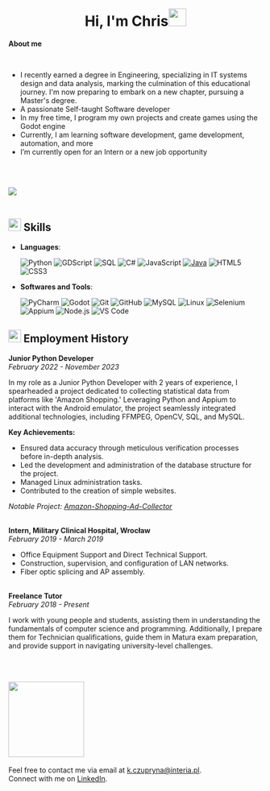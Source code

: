 <h1 align="center"><b>Hi, I'm Chris</b><img src="https://media.giphy.com/media/hvRJCLFzcasrR4ia7z/giphy.gif" width="35"></h1> 

**About me**

<br> 

- I recently earned a degree in Engineering, specializing in IT systems design and data analysis, marking the culmination of this educational journey. I'm now preparing to embark on a new chapter, pursuing a Master's degree.
- A passionate Self-taught Software developer
- In my free time, I program my own projects and create games using the Godot engine
- Currently, I am learning software development, game development, automation, and more
- I’m currently open for an Intern or a new job opportunity

<br><br>

<img src="https://user-images.githubusercontent.com/73097560/115834477-dbab4500-a447-11eb-908a-139a6edaec5c.gif"><br><br>

## <img src="https://media2.giphy.com/media/QssGEmpkyEOhBCb7e1/giphy.gif?cid=ecf05e47a0n3gi1bfqntqmob8g9aid1oyj2wr3ds3mg700bl&rid=giphy.gif" width ="25"><b> Skills</b>

<p align="center">

- **Languages**:
  
    ![Python](https://img.shields.io/badge/Python-3776AB?style=flat&logo=python&logoColor=white)
    ![GDScript](https://img.shields.io/badge/GDScript-000000?style=flat&logo=godot-engine&logoColor=white)
    ![SQL](https://img.shields.io/badge/SQL-4479A1?style=flat&logo=sql&logoColor=white)
    ![C#](https://img.shields.io/badge/C%23-239120?style=flat&logo=c-sharp&logoColor=white)
    ![JavaScript](https://img.shields.io/badge/JavaScript-F7DF1E?style=flat&logo=javascript&logoColor=black)
    [![Java](https://img.shields.io/badge/Java-6F4E37?style=flat&logo=java&logoColor=white)](https://www.java.com/)
    ![HTML5](https://img.shields.io/badge/HTML5-E34F26?style=flat&logo=html5&logoColor=white)
    ![CSS3](https://img.shields.io/badge/CSS3-1572B6?style=flat&logo=css3&logoColor=white)
    

- **Softwares and Tools**:

    ![PyCharm](https://img.shields.io/badge/PyCharm-000000?style=flat&logo=pycharm&logoColor=white)
    ![Godot](https://img.shields.io/badge/Godot-478CBF?style=flat&logo=godot-engine&logoColor=white)
    ![Git](https://img.shields.io/badge/Git-F05032?style=flat&logo=git&logoColor=white) 
    ![GitHub](https://img.shields.io/badge/GitHub-181717?style=flat&logo=github&logoColor=white)
    ![MySQL](https://img.shields.io/badge/MySQL-4479A1?style=flat&logo=mysql&logoColor=white)
    ![Linux](https://img.shields.io/badge/Linux-FCC624?style=flat&logo=linux&logoColor=black)
    ![Selenium](https://img.shields.io/badge/Selenium-43B02A?style=flat&logo=selenium&logoColor=white)
    ![Appium](https://img.shields.io/badge/Appium-5A5A5A?style=flat&logo=appium&logoColor=white)
    ![Node.js](https://img.shields.io/badge/Node.js-339933?style=flat&logo=node.js&logoColor=white)
    ![VS Code](https://img.shields.io/badge/Visual%20Studio%20Code-007ACC?style=flat&logo=visual-studio-code&logoColor=white)

</p>

## <img src="https://media2.giphy.com/media/QssGEmpkyEOhBCb7e1/giphy.gif?cid=ecf05e47a0n3gi1bfqntqmob8g9aid1oyj2wr3ds3mg700bl&rid=giphy.gif" width ="25"><b> Employment History</b>

**Junior Python Developer**<br>
*February 2022 - November 2023*

In my role as a Junior Python Developer with 2 years of experience, I spearheaded a project dedicated to collecting statistical data from platforms like 'Amazon Shopping.' Leveraging Python and Appium to interact with the Android emulator, the project seamlessly integrated additional technologies, including FFMPEG, OpenCV, SQL, and MySQL.

**Key Achievements:**
- Ensured data accuracy through meticulous verification processes before in-depth analysis.
- Led the development and administration of the database structure for the project.
- Managed Linux administration tasks.
- Contributed to the creation of simple websites.

*Notable Project: [Amazon-Shopping-Ad-Collector](https://github.com/GoldeRoX/Amazon-Shopping-Ad-Collector)*
<br><br>

**Intern, Military Clinical Hospital, Wrocław**<br>
*February 2019 - March 2019*

- Office Equipment Support and Direct Technical Support.
- Construction, supervision, and configuration of LAN networks.
- Fiber optic splicing and AP assembly.
<br><br>

**Freelance Tutor**<br>
*February 2018 - Present*

I work with young people and students, assisting them in understanding the fundamentals of computer science and programming. Additionally, I prepare them for Technician qualifications, guide them in Matura exam preparation, and provide support in navigating university-level challenges.
<br><br><br>

## <img src="https://img.shields.io/badge/📧%20Contact%20Me-ff69b4" width ="150">
Feel free to contact me via email at [k.czupryna@interia.pl](mailto:k.czupryna@interia.pl).<br>
Connect with me on [LinkedIn](https://www.linkedin.com/in/krzysztof-czupryna/).
